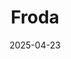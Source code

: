 ---  
layout: startup_page  
title: "Froda"  
id: "froda.se"  
permalink: "/frodafroda.se04232025/"  
website: "https://froda.se/en"  
funding_round: "Series B"  
funding_amount: "€20m"  
investors: "Incore Invest, Karl-Johan Persson, Victor Jacobsson"  
about: "Froda is a direct and embedded lender that offers financing to SMEs. They operate across several European markets, partnering with fintechs and payment firms via a single API to provide embedded lending solutions. Froda aims to make financing easier, fairer, and more accessible for small and medium-sized enterprises."  
markets: "Fintech, Financial Services, Lending, Micro Lending, Small and Medium Businesses"  
hq: "Stockholm, Stockholm County, Sweden"  
founded_year: "2015"  
linkedin: "https://www.linkedin.com/company/froda"  
twitter: "https://twitter.com/frodasverige"  
instagram: ""  
facebook: "https://www.facebook.com/frodasverige"  
crunchbase: "https://www.crunchbase.com/organization/froda"  
pitchbook: "https://pitchbook.com/profiles/company/121886-29"  

date_display: "23-Apr-2025"  
date: "2025-04-23"

# SEO Optimization  
meta_title: "Froda - Series B Funding (€20m)"  
meta_description: "Froda, Froda is a direct and embedded lender that offers financing to SMEs. They operate across several European markets, partnering with fintechs and paymen..."  
meta_keywords: "Froda, Fintech, Financial Services, Lending, Micro Lending, Small and Medium Businesses, Series B funding"  
canonical_url: "https://startup.projectstartups.com/frodafroda.se04232025/"  
---